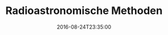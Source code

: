 ---
date: '2016-08-24T23:35:00'
talk_date: '1988-10-01T00:00:00'
talk_speakers:
  speaker1:
    name: Dr. Ing. Rudolf Wohlleben, Max-Planck-Institut für Radioastronomie, Effelsberg
title: Radioastronomische Methoden
---